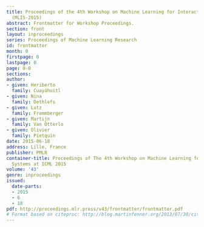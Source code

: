```yaml
---
title: Proceedings of the 4th Workshop on Machine Learning for Interactive Systems
  (MLIS-2015)
abstract: Frontmatter for Workshop Proceedings.
section: front
layout: inproceedings
series: Proceedings of Machine Learning Research
id: frontmatter
month: 0
firstpage: 0
lastpage: 0
page: 0-0
sections: 
author:
- given: Heriberto
  family: Cuayáhuitl
- given: Nina
  family: Dethlefs
- given: Lutz
  family: Frommberger
- given: Martijn
  family: Van Otterlo
- given: Olivier
  family: Pietquin
date: 2015-06-18
address: Lille, France
publisher: PMLR
container-title: Proceedings of The 4th Workshop on Machine Learning for Interactive
  Systems at ICML 2015
volume: '43'
genre: inproceedings
issued:
  date-parts:
  - 2015
  - 6
  - 18
pdf: http://proceedings.mlr.press/v43/frontmatter/frontmatter.pdf
# Format based on citeproc: http://blog.martinfenner.org/2013/07/30/citeproc-yaml-for-bibliographies/
---
```

